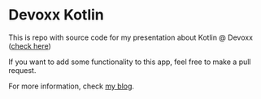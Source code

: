 # Devoxx Kotlin

This is repo with source code for my presentation about Kotlin @ Devoxx ([check here](http://cfp.devoxx.pl/2017/talk/CWH-7124/Practical_Kotlin_-_let%E2%80%99s_forget_about_Java_9_for_a_moment))

If you want to add some functionality to this app, feel free to make a pull request.

For more information, check [my blog](http://simplecoding.pl).